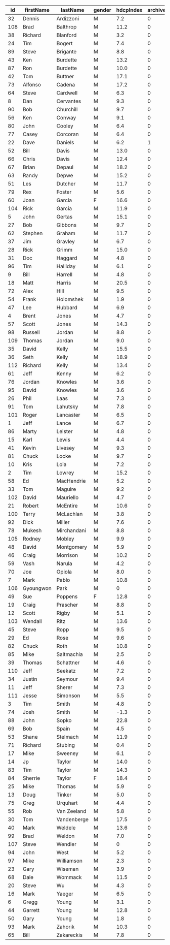| id  | firstName |  lastName   | gender | hdcpIndex | archived |
|-----|-----------|-------------|--------|-----------|----------|
| 32  | Dennis    | Ardizzoni   | M      | 7.2       | 0        |
| 108 | Brad      | Balthrop    | M      | 11.2      | 0        |
| 38  | Richard   | Blanford    | M      | 3.2       | 0        |
| 24  | Tim       | Bogert      | M      | 7.4       | 0        |
| 89  | Steve     | Brigante    | M      | 8.8       | 0        |
| 43  | Ken       | Burdette    | M      | 13.2      | 0        |
| 87  | Ron       | Burdette    | M      | 10.0      | 0        |
| 42  | Tom       | Buttner     | M      | 17.1      | 0        |
| 73  | Alfonso   | Cadena      | M      | 17.2      | 0        |
| 64  | Steve     | Cardwell    | M      | 6.3       | 0        |
| 8   | Dan       | Cervantes   | M      | 9.3       | 0        |
| 90  | Bob       | Churchill   | M      | 9.7       | 0        |
| 56  | Ken       | Conway      | M      | 9.1       | 0        |
| 80  | John      | Cooley      | M      | 6.4       | 0        |
| 77  | Casey     | Corcoran    | M      | 6.4       | 0        |
| 22  | Dave      | Daniels     | M      | 6.2       | 1        |
| 52  | Bill      | Davis       | M      | 13.0      | 0        |
| 66  | Chris     | Davis       | M      | 12.4      | 0        |
| 67  | Brian     | Depaul      | M      | 18.2      | 0        |
| 63  | Randy     | Depwe       | M      | 15.2      | 0        |
| 51  | Les       | Dutcher     | M      | 11.7      | 0        |
| 79  | Rex       | Foster      | M      | 5.6       | 0        |
| 60  | Joan      | Garcia      | F      | 16.6      | 0        |
| 104 | Rick      | Garcia      | M      | 11.9      | 0        |
| 5   | John      | Gertas      | M      | 15.1      | 0        |
| 27  | Bob       | Gibbons     | M      | 9.7       | 0        |
| 62  | Stephen   | Graham      | M      | 11.7      | 0        |
| 37  | Jim       | Gravley     | M      | 6.7       | 0        |
| 28  | Rick      | Grimm       | M      | 15.0      | 0        |
| 31  | Doc       | Haggard     | M      | 4.8       | 0        |
| 96  | Tim       | Halliday    | M      | 6.1       | 0        |
| 9   | Bill      | Harrell     | M      | 4.8       | 0        |
| 18  | Matt      | Harris      | M      | 20.5      | 0        |
| 72  | Alex      | Hill        | M      | 9.5       | 0        |
| 54  | Frank     | Holomshek   | M      | 1.9       | 0        |
| 47  | Lee       | Hubbard     | M      | 6.9       | 0        |
| 4   | Brent     | Jones       | M      | 4.7       | 0        |
| 57  | Scott     | Jones       | M      | 14.3      | 0        |
| 98  | Russell   | Jordan      | M      | 8.8       | 0        |
| 109 | Thomas    | Jordan      | M      | 9.0       | 0        |
| 35  | David     | Kelly       | M      | 15.5      | 0        |
| 36  | Seth      | Kelly       | M      | 18.9      | 0        |
| 112 | Richard   | Kelly       | M      | 13.4      | 0        |
| 61  | Jeff      | Kenny       | M      | 6.2       | 0        |
| 76  | Jordan    | Knowles     | M      | 3.6       | 0        |
| 95  | David     | Knowles     | M      | 3.6       | 0        |
| 26  | Phil      | Laas        | M      | 7.3       | 0        |
| 91  | Tom       | Lahutsky    | M      | 7.8       | 0        |
| 101 | Roger     | Lancaster   | M      | 6.5       | 0        |
| 1   | Jeff      | Lance       | M      | 6.7       | 0        |
| 86  | Marty     | Leister     | M      | 4.8       | 0        |
| 15  | Karl      | Lewis       | M      | 4.4       | 0        |
| 41  | Kevin     | Livesey     | M      | 9.3       | 0        |
| 81  | Chuck     | Locke       | M      | 9.7       | 0        |
| 10  | Kris      | Loia        | M      | 7.2       | 0        |
| 2   | Tim       | Lowrey      | M      | 15.2      | 0        |
| 58  | Ed        | MacHendrie  | M      | 5.2       | 0        |
| 33  | Tom       | Maguire     | M      | 9.2       | 0        |
| 102 | David     | Mauriello   | M      | 4.7       | 0        |
| 21  | Robert    | McEntire    | M      | 10.6      | 0        |
| 100 | Terry     | McLachlan   | M      | 3.8       | 0        |
| 92  | Dick      | Miller      | M      | 7.6       | 0        |
| 78  | Mukesh    | Mirchandani | M      | 8.8       | 0        |
| 105 | Rodney    | Mobley      | M      | 9.9       | 0        |
| 48  | David     | Montgomery  | M      | 5.9       | 0        |
| 46  | Craig     | Morrison    | M      | 10.2      | 0        |
| 59  | Vash      | Narula      | M      | 4.2       | 0        |
| 70  | Joe       | Opiola      | M      | 8.0       | 0        |
| 7   | Mark      | Pablo       | M      | 10.8      | 0        |
| 106 | Gyoungwon | Park        | M      | 0         | 0        |
| 49  | Sue       | Poppens     | F      | 12.8      | 0        |
| 19  | Craig     | Prascher    | M      | 8.8       | 0        |
| 12  | Scott     | Rigby       | M      | 5.1       | 0        |
| 103 | Wendall   | Ritz        | M      | 13.6      | 0        |
| 45  | Steve     | Ropp        | M      | 9.5       | 0        |
| 29  | Ed        | Rose        | M      | 9.6       | 0        |
| 82  | Chuck     | Roth        | M      | 10.8      | 0        |
| 85  | Mike      | Saltmachia  | M      | 2.5       | 0        |
| 39  | Thomas    | Schattner   | M      | 4.6       | 0        |
| 110 | Jeff      | Seekatz     | M      | 7.2       | 0        |
| 34  | Justin    | Seymour     | M      | 9.4       | 0        |
| 11  | Jeff      | Sherer      | M      | 7.3       | 0        |
| 111 | Jesse     | Simonson    | M      | 5.5       | 0        |
| 3   | Tim       | Smith       | M      | 4.8       | 0        |
| 74  | Josh      | Smith       | M      | -1.3      | 0        |
| 88  | John      | Sopko       | M      | 22.8      | 0        |
| 69  | Bob       | Spain       | M      | 4.5       | 0        |
| 53  | Shane     | Stelmach    | M      | 11.9      | 0        |
| 71  | Richard   | Stubing     | M      | 0.4       | 0        |
| 17  | Mike      | Sweeney     | M      | 6.1       | 0        |
| 14  | Jp        | Taylor      | M      | 14.0      | 0        |
| 83  | Tim       | Taylor      | M      | 14.3      | 0        |
| 84  | Sherrie   | Taylor      | F      | 18.4      | 0        |
| 25  | Mike      | Thomas      | M      | 5.9       | 0        |
| 13  | Doug      | Tinker      | M      | 5.0       | 0        |
| 75  | Greg      | Urquhart    | M      | 4.4       | 0        |
| 55  | Rob       | Van Zeeland | M      | 5.8       | 0        |
| 30  | Tom       | Vandenberge | M      | 17.5      | 0        |
| 40  | Mark      | Weldele     | M      | 13.6      | 0        |
| 99  | Brad      | Weldon      | M      | 7.0       | 0        |
| 107 | Steve     | Wendler     | M      | 0         | 0        |
| 94  | John      | West        | M      | 5.2       | 0        |
| 97  | Mike      | Williamson  | M      | 2.3       | 0        |
| 23  | Gary      | Wiseman     | M      | 3.9       | 0        |
| 68  | Dale      | Wommack     | M      | 11.5      | 0        |
| 20  | Steve     | Wu          | M      | 4.3       | 0        |
| 16  | Mark      | Yaeger      | M      | 6.5       | 0        |
| 6   | Gregg     | Young       | M      | 3.1       | 0        |
| 44  | Garrett   | Young       | M      | 12.8      | 0        |
| 50  | Gary      | Young       | M      | 1.8       | 0        |
| 93  | Mark      | Zahorik     | M      | 10.3      | 0        |
| 65  | Bill      | Zakareckis  | M      | 7.8       | 0        |
